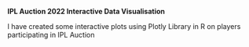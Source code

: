 
**IPL Auction 2022 Interactive Data Visualisation**

I have created some interactive plots using Plotly Library in R on players participating in IPL Auction
